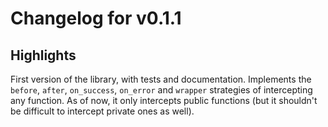 # Changelog for v0.1.1

## Highlights

First version of the library, with tests and documentation. Implements the `before`, `after`, `on_success`, `on_error` and `wrapper` strategies of intercepting any function. As of now, it only intercepts public functions (but it shouldn't be difficult to intercept private ones as well).
